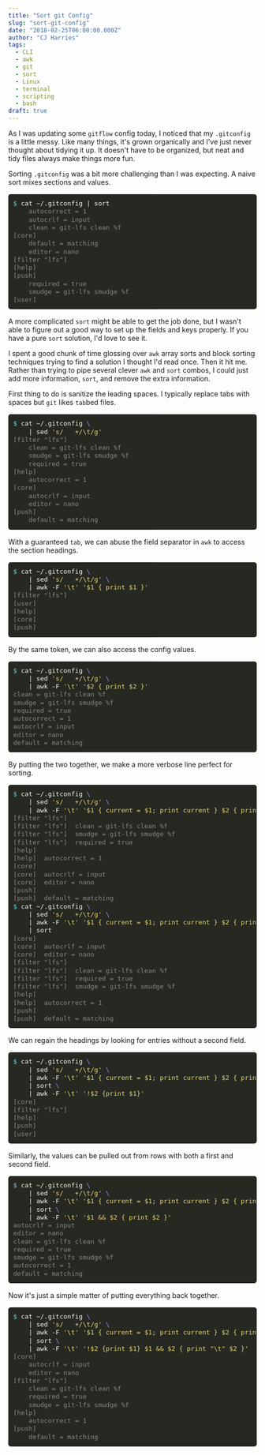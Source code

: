 ```yaml
---
title: "Sort git Config"
slug: "sort-git-config"
date: "2018-02-25T06:00:00.000Z"
author: "CJ Harries"
tags: 
  - CLI
  - awk
  - git
  - sort
  - Linux
  - terminal
  - scripting
  - bash
draft: true
---
```


As I was updating some `gitflow` config today, I noticed that my `.gitconfig` is a little messy. Like many things, it's grown organically and I've just never thought about tidying it up. It doesn't have to be organized, but neat and tidy files always make things more fun.

Sorting `.gitconfig` was a bit more challenging than I was expecting. A naive sort mixes sections and values.

<table class="highlighttable" style='border-radius:5px; display:block; font-family:Consolas, "Courier New", monospace; min-width:300px; overflow:auto; width:100%; background:#272822; color:#f8f8f2' width="100%"><tr><td class="code" style="border:none; background-image:none; background-position:center; background-repeat:no-repeat; padding:10px 0">
<div class="highlight" style='border-radius:5px; display:block; font-family:Consolas, "Courier New", monospace; min-width:300px; overflow:auto; width:100%; background:#272822; color:#f8f8f2' width="100%"><pre style="background:#272822; color:#f8f8f2; border:none; font-size:1em; line-height:125%; padding:10px; margin-bottom:0; margin-top:0; padding-bottom:0; padding-top:0"><span></span><span class="gp" style="color:#66d9ef">$</span> cat ~/.gitconfig <span class="p">|</span> sort<br><span class="go" style="color:#888">    autocorrect = 1</span><br><span class="go" style="color:#888">    autocrlf = input</span><br><span class="go" style="color:#888">    clean = git-lfs clean %f</span><br><span class="go" style="color:#888">[core]</span><br><span class="go" style="color:#888">    default = matching</span><br><span class="go" style="color:#888">    editor = nano</span><br><span class="go" style="color:#888">[filter "lfs"]</span><br><span class="go" style="color:#888">[help]</span><br><span class="go" style="color:#888">[push]</span><br><span class="go" style="color:#888">    required = true</span><br><span class="go" style="color:#888">    smudge = git-lfs smudge %f</span><br><span class="go" style="color:#888">[user]</span><br></pre></div>
</td></tr></table>

A more complicated `sort` might be able to get the job done, but I wasn't able to figure out a good way to set up the fields and keys properly. If you have a pure `sort` solution, I'd love to see it.

I spent a good chunk of time glossing over `awk` array sorts and block sorting techniques trying to find a solution I thought I'd read once. Then it hit me. Rather than trying to pipe several clever `awk` and `sort` combos, I could just add more information, `sort`, and remove the extra information.

First thing to do is sanitize the leading spaces. I typically replace tabs with spaces but `git` likes `tab`bed files.

<table class="highlighttable" style='border-radius:5px; display:block; font-family:Consolas, "Courier New", monospace; min-width:300px; overflow:auto; width:100%; background:#272822; color:#f8f8f2' width="100%"><tr><td class="code" style="border:none; background-image:none; background-position:center; background-repeat:no-repeat; padding:10px 0">
<div class="highlight" style='border-radius:5px; display:block; font-family:Consolas, "Courier New", monospace; min-width:300px; overflow:auto; width:100%; background:#272822; color:#f8f8f2' width="100%"><pre style="background:#272822; color:#f8f8f2; border:none; font-size:1em; line-height:125%; padding:10px; margin-bottom:0; margin-top:0; padding-bottom:0; padding-top:0"><span></span><span class="gp" style="color:#66d9ef">$</span> cat ~/.gitconfig <span class="se" style="color:#ae81ff">\</span><br>    <span class="p">|</span> sed <span class="s1" style="color:#e6db74">'s/   +/\t/g'</span><br><span class="go" style="color:#888">[filter "lfs"]</span><br><span class="go" style="color:#888">    clean = git-lfs clean %f</span><br><span class="go" style="color:#888">    smudge = git-lfs smudge %f</span><br><span class="go" style="color:#888">    required = true</span><br><span class="go" style="color:#888">[help]</span><br><span class="go" style="color:#888">    autocorrect = 1</span><br><span class="go" style="color:#888">[core]</span><br><span class="go" style="color:#888">    autocrlf = input</span><br><span class="go" style="color:#888">    editor = nano</span><br><span class="go" style="color:#888">[push]</span><br><span class="go" style="color:#888">    default = matching</span><br></pre></div>
</td></tr></table>

With a guaranteed `tab`, we can abuse the field separator in `awk` to access the section headings.

<table class="highlighttable" style='border-radius:5px; display:block; font-family:Consolas, "Courier New", monospace; min-width:300px; overflow:auto; width:100%; background:#272822; color:#f8f8f2' width="100%"><tr><td class="code" style="border:none; background-image:none; background-position:center; background-repeat:no-repeat; padding:10px 0">
<div class="highlight" style='border-radius:5px; display:block; font-family:Consolas, "Courier New", monospace; min-width:300px; overflow:auto; width:100%; background:#272822; color:#f8f8f2' width="100%"><pre style="background:#272822; color:#f8f8f2; border:none; font-size:1em; line-height:125%; padding:10px; margin-bottom:0; margin-top:0; padding-bottom:0; padding-top:0"><span></span><span class="gp" style="color:#66d9ef">$</span> cat ~/.gitconfig <span class="se" style="color:#ae81ff">\</span><br>    <span class="p">|</span> sed <span class="s1" style="color:#e6db74">'s/   +/\t/g'</span> <span class="se" style="color:#ae81ff">\</span><br>    <span class="p">|</span> awk -F <span class="s1" style="color:#e6db74">'\t'</span> <span class="s1" style="color:#e6db74">'$1 { print $1 }'</span><br><span class="go" style="color:#888">[filter "lfs"]</span><br><span class="go" style="color:#888">[user]</span><br><span class="go" style="color:#888">[help]</span><br><span class="go" style="color:#888">[core]</span><br><span class="go" style="color:#888">[push]</span><br></pre></div>
</td></tr></table>

By the same token, we can also access the config values.

<table class="highlighttable" style='border-radius:5px; display:block; font-family:Consolas, "Courier New", monospace; min-width:300px; overflow:auto; width:100%; background:#272822; color:#f8f8f2' width="100%"><tr><td class="code" style="border:none; background-image:none; background-position:center; background-repeat:no-repeat; padding:10px 0">
<div class="highlight" style='border-radius:5px; display:block; font-family:Consolas, "Courier New", monospace; min-width:300px; overflow:auto; width:100%; background:#272822; color:#f8f8f2' width="100%"><pre style="background:#272822; color:#f8f8f2; border:none; font-size:1em; line-height:125%; padding:10px; margin-bottom:0; margin-top:0; padding-bottom:0; padding-top:0"><span></span><span class="gp" style="color:#66d9ef">$</span> cat ~/.gitconfig <span class="se" style="color:#ae81ff">\</span><br>    <span class="p">|</span> sed <span class="s1" style="color:#e6db74">'s/   +/\t/g'</span> <span class="se" style="color:#ae81ff">\</span><br>    <span class="p">|</span> awk -F <span class="s1" style="color:#e6db74">'\t'</span> <span class="s1" style="color:#e6db74">'$2 { print $2 }'</span><br><span class="go" style="color:#888">clean = git-lfs clean %f</span><br><span class="go" style="color:#888">smudge = git-lfs smudge %f</span><br><span class="go" style="color:#888">required = true</span><br><span class="go" style="color:#888">autocorrect = 1</span><br><span class="go" style="color:#888">autocrlf = input</span><br><span class="go" style="color:#888">editor = nano</span><br><span class="go" style="color:#888">default = matching</span><br></pre></div>
</td></tr></table>

By putting the two together, we make a more verbose line perfect for sorting.

<table class="highlighttable" style='border-radius:5px; display:block; font-family:Consolas, "Courier New", monospace; min-width:300px; overflow:auto; width:100%; background:#272822; color:#f8f8f2' width="100%"><tr><td class="code" style="border:none; background-image:none; background-position:center; background-repeat:no-repeat; padding:10px 0">
<div class="highlight" style='border-radius:5px; display:block; font-family:Consolas, "Courier New", monospace; min-width:300px; overflow:auto; width:100%; background:#272822; color:#f8f8f2' width="100%"><pre style="background:#272822; color:#f8f8f2; border:none; font-size:1em; line-height:125%; padding:10px; margin-bottom:0; margin-top:0; padding-bottom:0; padding-top:0"><span></span><span class="gp" style="color:#66d9ef">$</span> cat ~/.gitconfig <span class="se" style="color:#ae81ff">\</span><br>    <span class="p">|</span> sed <span class="s1" style="color:#e6db74">'s/   +/\t/g'</span> <span class="se" style="color:#ae81ff">\</span><br>    <span class="p">|</span> awk -F <span class="s1" style="color:#e6db74">'\t'</span> <span class="s1" style="color:#e6db74">'$1 { current = $1; print current } $2 { print current "\t" $2}'</span><br><span class="go" style="color:#888">[filter "lfs"]</span><br><span class="go" style="color:#888">[filter "lfs"]  clean = git-lfs clean %f</span><br><span class="go" style="color:#888">[filter "lfs"]  smudge = git-lfs smudge %f</span><br><span class="go" style="color:#888">[filter "lfs"]  required = true</span><br><span class="go" style="color:#888">[help]</span><br><span class="go" style="color:#888">[help]  autocorrect = 1</span><br><span class="go" style="color:#888">[core]</span><br><span class="go" style="color:#888">[core]  autocrlf = input</span><br><span class="go" style="color:#888">[core]  editor = nano</span><br><span class="go" style="color:#888">[push]</span><br><span class="go" style="color:#888">[push]  default = matching</span><br><span class="gp" style="color:#66d9ef">$</span> cat ~/.gitconfig <span class="se" style="color:#ae81ff">\</span><br>    <span class="p">|</span> sed <span class="s1" style="color:#e6db74">'s/   +/\t/g'</span> <span class="se" style="color:#ae81ff">\</span><br>    <span class="p">|</span> awk -F <span class="s1" style="color:#e6db74">'\t'</span> <span class="s1" style="color:#e6db74">'$1 { current = $1; print current } $2 { print current "\t" $2}'</span> <span class="se" style="color:#ae81ff">\</span><br>    <span class="p">|</span> sort<br><span class="go" style="color:#888">[core]</span><br><span class="go" style="color:#888">[core]  autocrlf = input</span><br><span class="go" style="color:#888">[core]  editor = nano</span><br><span class="go" style="color:#888">[filter "lfs"]</span><br><span class="go" style="color:#888">[filter "lfs"]  clean = git-lfs clean %f</span><br><span class="go" style="color:#888">[filter "lfs"]  required = true</span><br><span class="go" style="color:#888">[filter "lfs"]  smudge = git-lfs smudge %f</span><br><span class="go" style="color:#888">[help]</span><br><span class="go" style="color:#888">[help]  autocorrect = 1</span><br><span class="go" style="color:#888">[push]</span><br><span class="go" style="color:#888">[push]  default = matching</span><br></pre></div>
</td></tr></table>

We can regain the headings by looking for entries without a second field.

<table class="highlighttable" style='border-radius:5px; display:block; font-family:Consolas, "Courier New", monospace; min-width:300px; overflow:auto; width:100%; background:#272822; color:#f8f8f2' width="100%"><tr><td class="code" style="border:none; background-image:none; background-position:center; background-repeat:no-repeat; padding:10px 0">
<div class="highlight" style='border-radius:5px; display:block; font-family:Consolas, "Courier New", monospace; min-width:300px; overflow:auto; width:100%; background:#272822; color:#f8f8f2' width="100%"><pre style="background:#272822; color:#f8f8f2; border:none; font-size:1em; line-height:125%; padding:10px; margin-bottom:0; margin-top:0; padding-bottom:0; padding-top:0"><span></span><span class="gp" style="color:#66d9ef">$</span> cat ~/.gitconfig <span class="se" style="color:#ae81ff">\</span><br>    <span class="p">|</span> sed <span class="s1" style="color:#e6db74">'s/   +/\t/g'</span> <span class="se" style="color:#ae81ff">\</span><br>    <span class="p">|</span> awk -F <span class="s1" style="color:#e6db74">'\t'</span> <span class="s1" style="color:#e6db74">'$1 { current = $1; print current } $2 { print current "\t" $2}'</span> <span class="se" style="color:#ae81ff">\</span><br>    <span class="p">|</span> sort <span class="se" style="color:#ae81ff">\</span><br>    <span class="p">|</span> awk -F <span class="s1" style="color:#e6db74">'\t'</span> <span class="s1" style="color:#e6db74">'!$2 {print $1}'</span><br><span class="go" style="color:#888">[core]</span><br><span class="go" style="color:#888">[filter "lfs"]</span><br><span class="go" style="color:#888">[help]</span><br><span class="go" style="color:#888">[push]</span><br><span class="go" style="color:#888">[user]</span><br></pre></div>
</td></tr></table>

Similarly, the values can be pulled out from rows with both a first and second field.

<table class="highlighttable" style='border-radius:5px; display:block; font-family:Consolas, "Courier New", monospace; min-width:300px; overflow:auto; width:100%; background:#272822; color:#f8f8f2' width="100%"><tr><td class="code" style="border:none; background-image:none; background-position:center; background-repeat:no-repeat; padding:10px 0">
<div class="highlight" style='border-radius:5px; display:block; font-family:Consolas, "Courier New", monospace; min-width:300px; overflow:auto; width:100%; background:#272822; color:#f8f8f2' width="100%"><pre style="background:#272822; color:#f8f8f2; border:none; font-size:1em; line-height:125%; padding:10px; margin-bottom:0; margin-top:0; padding-bottom:0; padding-top:0"><span></span><span class="gp" style="color:#66d9ef">$</span> cat ~/.gitconfig <span class="se" style="color:#ae81ff">\</span><br>    <span class="p">|</span> sed <span class="s1" style="color:#e6db74">'s/   +/\t/g'</span> <span class="se" style="color:#ae81ff">\</span><br>    <span class="p">|</span> awk -F <span class="s1" style="color:#e6db74">'\t'</span> <span class="s1" style="color:#e6db74">'$1 { current = $1; print current } $2 { print current "\t" $2}'</span> <span class="se" style="color:#ae81ff">\</span><br>    <span class="p">|</span> sort <span class="se" style="color:#ae81ff">\</span><br>    <span class="p">|</span> awk -F <span class="s1" style="color:#e6db74">'\t'</span> <span class="s1" style="color:#e6db74">'$1 &amp;&amp; $2 { print $2 }'</span><br><span class="go" style="color:#888">autocrlf = input</span><br><span class="go" style="color:#888">editor = nano</span><br><span class="go" style="color:#888">clean = git-lfs clean %f</span><br><span class="go" style="color:#888">required = true</span><br><span class="go" style="color:#888">smudge = git-lfs smudge %f</span><br><span class="go" style="color:#888">autocorrect = 1</span><br><span class="go" style="color:#888">default = matching</span><br></pre></div>
</td></tr></table>

Now it's just a simple matter of putting everything back together.

<table class="highlighttable" style='border-radius:5px; display:block; font-family:Consolas, "Courier New", monospace; min-width:300px; overflow:auto; width:100%; background:#272822; color:#f8f8f2' width="100%"><tr><td class="code" style="border:none; background-image:none; background-position:center; background-repeat:no-repeat; padding:10px 0">
<div class="highlight" style='border-radius:5px; display:block; font-family:Consolas, "Courier New", monospace; min-width:300px; overflow:auto; width:100%; background:#272822; color:#f8f8f2' width="100%"><pre style="background:#272822; color:#f8f8f2; border:none; font-size:1em; line-height:125%; padding:10px; margin-bottom:0; margin-top:0; padding-bottom:0; padding-top:0"><span></span><span class="gp" style="color:#66d9ef">$</span> cat ~/.gitconfig <span class="se" style="color:#ae81ff">\</span><br>    <span class="p">|</span> sed <span class="s1" style="color:#e6db74">'s/   +/\t/g'</span> <span class="se" style="color:#ae81ff">\</span><br>    <span class="p">|</span> awk -F <span class="s1" style="color:#e6db74">'\t'</span> <span class="s1" style="color:#e6db74">'$1 { current = $1; print current } $2 { print current "\t" $2}'</span> <span class="se" style="color:#ae81ff">\</span><br>    <span class="p">|</span> sort <span class="se" style="color:#ae81ff">\</span><br>    <span class="p">|</span> awk -F <span class="s1" style="color:#e6db74">'\t'</span> <span class="s1" style="color:#e6db74">'!$2 {print $1} $1 &amp;&amp; $2 { print "\t" $2 }'</span><br><span class="go" style="color:#888">[core]</span><br><span class="go" style="color:#888">    autocrlf = input</span><br><span class="go" style="color:#888">    editor = nano</span><br><span class="go" style="color:#888">[filter "lfs"]</span><br><span class="go" style="color:#888">    clean = git-lfs clean %f</span><br><span class="go" style="color:#888">    required = true</span><br><span class="go" style="color:#888">    smudge = git-lfs smudge %f</span><br><span class="go" style="color:#888">[help]</span><br><span class="go" style="color:#888">    autocorrect = 1</span><br><span class="go" style="color:#888">[push]</span><br><span class="go" style="color:#888">    default = matching</span><br></pre></div>
</td></tr></table>

